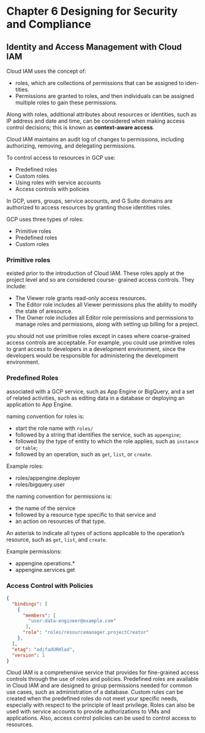 # Chapter 6 Designing for Security and Compliance

## Identity and Access Management with Cloud IAM
Cloud IAM uses the concept of:
- roles, which are collections of permissions that can be assigned to iden- tities.
- Permissions are granted to roles, and then individuals can be assigned multiple roles to gain these permissions.

Along with roles, additional attributes about resources or identities, such as IP address and date and time, can be considered when making access control decisions; this is known as **context-aware access**.

Cloud IAM maintains an audit log of changes to permissions, including authorizing, removing, and delegating permissions.

To control access to resources in GCP use:
- Predefined roles
- Custom roles
- Using roles with service accounts
- Access controls with policies

In GCP, users, groups, service accounts, and G Suite domains are authorized to access resources by granting those identities roles.

GCP uses three types of roles:
- Primitive roles
- Predefined roles
- Custom roles

### Primitive roles
existed prior to the introduction of Cloud IAM. These roles apply at the project level and so are considered course- grained access controls. They include:
- The Viewer role grants read-only access resources.
- The Editor role includes all Viewer permissions plus the ability to modify the state of aresource.
- The Owner role includes all Editor role permissions and permissions to manage roles and permissions, along with setting up billing for a project.

you should not use primitive roles except in cases where coarse-grained access controls are acceptable. For example, you could use primitive roles to grant access to developers in a development environment, since the developers would be responsible for administering the development environment.

### Predefined Roles
associated with a GCP service, such as App Engine or BigQuery, and a set of related activities, such as editing data in a database or deploying an application to App Engine.

naming convention for roles is:
- start the role name with `roles/`
- followed by a string that identifies the service, such as `appengine`;
- followed by the type of entity to which the role applies, such as `instance` or `table`;
- followed by an operation, such as `get`, `list`, or `create`.

Example roles:
- roles/appengine.deployer
- roles/bigquery.user

the naming convention for permissions is: 
- the name of the service
- followed by a resource type specific to that service and
- an action on resources of that type.

An asterisk to indicate all types of actions applicable to the operation’s resource, such as `get`, `list`, and `create`.

Example permissions:
- appengine.operations.*
- appengine.services.get

### Access Control with Policies

```json
{
  "bindings": [
    {
      "members": [
        "user:data-engineer@example.com"
       ],
      "role": "roles/resourcemanager.projectCreator"
    },
  ],
  "etag": "adjfadURHlad",
  "version": 1
}
```

Cloud IAM is a comprehensive service that provides for fine-grained access controls through the use of roles and policies. Predefined roles are available in Cloud IAM and are designed to group permissions needed for common use cases, such as administration of a database. Custom rules can be created when the predefined roles do not meet your specific needs, especially with respect to the principle of least privilege. Roles can also be used with service accounts to provide authorizations to VMs and applications. Also, access control policies can be used to control access to resources.
